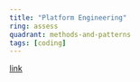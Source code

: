 ```yaml
---
title: "Platform Engineering"
ring: assess
quadrant: methods-and-patterns
tags: [coding]
---
```


[link](https://platformengineering.org)